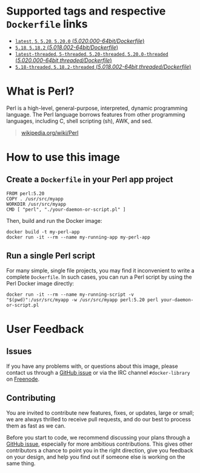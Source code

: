 # Supported tags and respective `Dockerfile` links

- [`latest`, `5`, `5.20`, `5.20.0` (*5.020.000-64bit/Dockerfile*)](https://github.com/perl/docker-perl/blob/r20140804.0/5.020.000-64bit/Dockerfile)
- [`5.18`, `5.18.2` (*5.018.002-64bit/Dockerfile*)](https://github.com/perl/docker-perl/blob/r20140804.0/5.018.002-64bit/Dockerfile)
- [`latest-threaded`, `5-threaded`, `5.20-threaded`, `5.20.0-threaded` (*5.020.000-64bit,threaded/Dockerfile*)](https://github.com/perl/docker-perl/blob/r20140804.0/5.020.000-64bit,threaded/Dockerfile)
- [`5.18-threaded`, `5.18.2-threaded` (*5.018.002-64bit,threaded/Dockerfile*)](https://github.com/perl/docker-perl/blob/r20140804.0/5.018.002-64bit,threaded/Dockerfile)

# What is Perl?

Perl is a high-level, general-purpose, interpreted, dynamic programming
language. The Perl language borrows features from other programming languages,
including C, shell scripting (sh), AWK, and sed.

> [wikipedia.org/wiki/Perl](https://en.wikipedia.org/wiki/Perl)

# How to use this image

## Create a `Dockerfile` in your Perl app project

    FROM perl:5.20
    COPY . /usr/src/myapp
    WORKDIR /usr/src/myapp
    CMD [ "perl", "./your-daemon-or-script.pl" ]

Then, build and run the Docker image:

    docker build -t my-perl-app
    docker run -it --rm --name my-running-app my-perl-app

## Run a single Perl script

For many simple, single file projects, you may find it inconvenient to write a
complete `Dockerfile`. In such cases, you can run a Perl script by using the
Perl Docker image directly:

    docker run -it --rm --name my-running-script -v "$(pwd)":/usr/src/myapp -w /usr/src/myapp perl:5.20 perl your-daemon-or-script.pl

# User Feedback

## Issues

If you have any problems with, or questions about this image, please contact us
 through a [GitHub issue](https://github.com/Perl/docker-perl/issues) or via the IRC
channel `#docker-library` on [Freenode](https://freenode.net).

## Contributing

You are invited to contribute new features, fixes, or updates, large or small;
we are always thrilled to receive pull requests, and do our best to process them
as fast as we can.

Before you start to code, we recommend discussing your plans 
through a [GitHub issue](https://github.com/Perl/docker-perl/issues), especially for more ambitious
contributions. This gives other contributors a chance to point you in the right
direction, give you feedback on your design, and help you find out if someone
else is working on the same thing.
